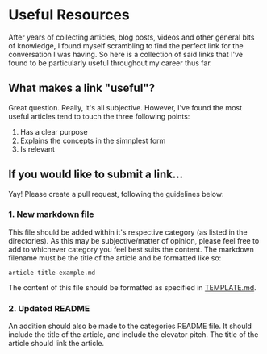 # Useful Resources

After years of collecting articles, blog posts, videos and other general bits of knowledge, I found myself scrambling to find the perfect link for the conversation I was having. So here is a collection of said links that I've found to be particularly useful throughout my career thus far.

## What makes a link  "useful"?
Great question. Really, it's all subjective. However, I've found the most useful articles tend to touch the three following points:
1. Has a clear purpose
2. Explains the concepts in the simnplest form
3. Is relevant

## If you would like to submit a link...
Yay! Please create a pull request, following the guidelines below:
### 1. New markdown file 
This file should be added within it's respective category (as listed in the directories). As this may be subjective/matter of opinion, please feel free to add to whichever category you feel best suits the content. 
The markdown filename must be the title of the article and be formatted like so: 
```
article-title-example.md
```
The content of this file should be formatted as specified in [TEMPLATE.md](link).

### 2. Updated README
An addition should also be made to the categories README file. It should include the title of the article, and include the elevator pitch. The title of the article should link the article.




